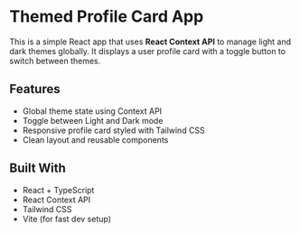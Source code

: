 # Themed Profile Card App 

This is a simple React app that uses **React Context API** to manage light and dark themes globally. It displays a user profile card with a toggle button to switch between themes.

## Features
- Global theme state using Context API
- Toggle between Light and Dark mode
- Responsive profile card styled with Tailwind CSS
- Clean layout and reusable components

## Built With
- React + TypeScript
- React Context API
- Tailwind CSS
- Vite (for fast dev setup)
